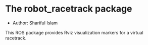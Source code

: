 # The robot_racetrack package

- Author: Shariful Islam

This ROS package provides Rviz visualization markers for a virtual racetrack.
